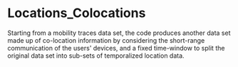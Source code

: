# Locations_Colocations
Starting from a mobility traces data set, the code produces another data set made up of  co-location information by considering the short-range communication of the users' devices, and a fixed time-window to split the original data set into sub-sets of temporalized location data.
